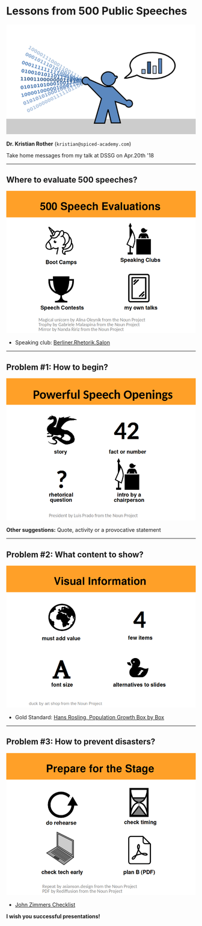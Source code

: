 
# Lessons from 500 Public Speeches

![](talk_data.png)

**Dr. Kristian Rother** (`kristian@spiced-academy.com`)

Take home messages from my talk at DSSG on Apr.20th '18 

----

## Where to evaluate 500 speeches?

![](slide1.png)

* Speaking club: [Berliner.Rhetorik.Salon](http://rhetorik.salon)

----

## Problem #1: How to begin?

![](slide2.png)

**Other suggestions:** Quote, activity or a provocative statement

----

## Problem #2: What content to show?
![](slide3.png)

* Gold Standard: [Hans Rosling, Population Growth Box by Box](https://www.youtube.com/watch?v=fTznEIZRkLg)

----

## Problem #3: How to prevent disasters?

![](slide4.png)

* [John Zimmers Checklist](https://mannerofspeaking.files.wordpress.com/2011/11/a-public-speakers-checklist-version-3.pdf)


**I wish you successful presentations!**
